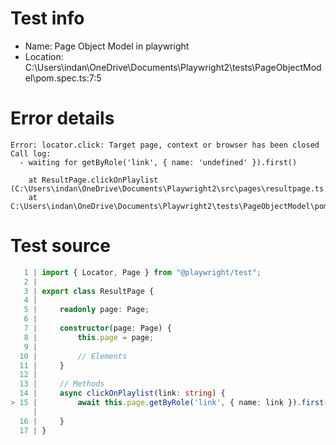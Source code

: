 # Test info

- Name: Page Object Model in playwright
- Location: C:\Users\indan\OneDrive\Documents\Playwright2\tests\PageObjectModel\pom.spec.ts:7:5

# Error details

```
Error: locator.click: Target page, context or browser has been closed
Call log:
  - waiting for getByRole('link', { name: 'undefined' }).first()

    at ResultPage.clickOnPlaylist (C:\Users\indan\OneDrive\Documents\Playwright2\src\pages\resultpage.ts:15:67)
    at C:\Users\indan\OneDrive\Documents\Playwright2\tests\PageObjectModel\pom.spec.ts:16:11
```

# Test source

```ts
   1 | import { Locator, Page } from "@playwright/test";
   2 |
   3 | export class ResultPage {
   4 |
   5 |     readonly page: Page;
   6 |
   7 |     constructor(page: Page) {
   8 |         this.page = page;
   9 |
  10 |         // Elements
  11 |     }
  12 |
  13 |     // Methods
  14 |     async clickOnPlaylist(link: string) {
> 15 |         await this.page.getByRole('link', { name: link }).first().click();
     |                                                                   ^ Error: locator.click: Target page, context or browser has been closed
  16 |     }
  17 | }
```